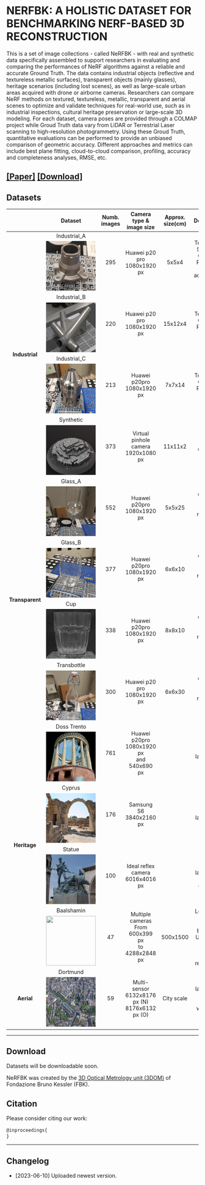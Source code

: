 # NERFBK: A HOLISTIC DATASET FOR BENCHMARKING NERF-BASED 3D RECONSTRUCTION
This is a set of image collections - called NeRFBK - with real and synthetic data specifically assembled to support researchers in evaluating and comparing the performances of NeRF algorithms against a reliable and accurate Ground Truth. 
The data contains industrial objects (reflective and textureless metallic surfaces), transparent objects (mainly glasses), heritage scenarios (including lost scenes), as well as large-scale urban areas acquired with drone or airborne cameras. 
Researchers can compare NeRF methods on textured, textureless, metallic, transparent and aerial scenes to optimize and validate techniques for real-world use, such as in industrial inspections, cultural heritage preservation or large-scale 3D modeling.
For each dataset, camera poses are provided through a COLMAP project while Groud Truth data vary from LiDAR or Terrestrial Laser scanning to high-resolution photogrammetry. Using these Groud Truth, quantitative evaluations can be performed to provide an unbiased comparison of geometric accuracy. Different approaches and metrics can include best plane fitting, cloud-to-cloud comparison, profiling, accuracy and completeness analyses, RMSE, etc. 



[**[Paper]**]() [**[Download]**](#Download) 
---

## <a name="Datasets"></a> Datasets
<div style=”text-align: center;”>
  <table   style=”margin: auto；” width=’40%’>
  <thead>
    <tr>
      <th  width="10%"></th>
      <th  width="40%">Dataset</th>
      <th  width="10%">Numb. images</th>
      <th  width="10%">Camera type &<br>image size</th>
      <th  width="10%">Approx. size(cm)</th>
      <th  width="20%">Description</th>
      <th  width="10%">Ground Truth<br>(GT)</th>
    </tr>
  </thead>
  <tbody>
    <tr>
      <td rowspan="8",  align="center" ><strong>Industrial</td>
      <td colspan="1",  align="center">Industrial_A</td>
      <td rowspan="2",  align="center">295</td>
      <td rowspan="2",  align="center">Huawei p20 pro<br>1080x1920 px</td>
      <td rowspan="2",  align="center">5x5x4</td>
      <td rowspan="2",  align="center">Textureless<br>Small and Complex<br>Reflective<br>Two acquisitions<br>Video</td>
      <td rowspan="2",  align="center">Hexagon active scanner</td>
    </tr>
    <tr>
      <td align="center"><img src="./pictures/Industrial/Industrial_A.png" height="130" width="130"></td>
    </tr>  
    <tr>
      <td colspan="1",  align="center">Industrial_B</td>
      <td rowspan="2",  align="center">220</td>
      <td rowspan="2",  align="center">Huawei p20 pro<br>1080x1920 px</td>
      <td rowspan="2",  align="center">15x12x4</td>
      <td rowspan="2",  align="center">Textureless<br>Complex<br>Reflective<br>Video</td>
      <td rowspan="2",  align="center">Hexagon active scanner</td>
    </tr>
    <tr>
      <td align="center"><img src="./pictures/Industrial/Industrial_B.png" height="130" width="130"> </td>
    </tr>
    <tr>
      <td colspan="1",  align="center">Industrial_C</td>
      <td rowspan="2",  align="center">213</td>
      <td rowspan="2",  align="center">Huawei p20pro<br>1080x1920 px</td>
      <td rowspan="2",  align="center">7x7x14</td>
      <td rowspan="2",  align="center">Textureless<br>Complex<br>Reflective<br>Video</td>
      <td rowspan="2",  align="center">Hexagon active scanner</td>
    </tr>
    <tr>
      <td align="center"><img src="./pictures/Industrial/Industrial_C.png" height="130" width="130"> </td>
    </tr>
    <tr>
      <td colspan="1",  align="center">Synthetic</td>
      <td rowspan="2",  align="center">373</td>
      <td rowspan="2",  align="center">Virtual pinhole camera<br>1920x1080 px</td>
      <td rowspan="2",  align="center">11x11x2</td>
      <td rowspan="2",  align="center">Well-textured<br>Complex<br>Video</td>
      <td rowspan="2",  align="center">Synthetic data</td>
    </tr>
    <tr>
      <td align="center"><img src="./pictures/Industrial/Synthetic.png" height="130" width="130"> </td>
    </tr>
    <tr>
      <td rowspan="8",  align="center"><strong>Transparent</td>
      <td colspan="1",  align="center">Glass_A</td>
      <td rowspan="2",  align="center">552</td>
      <td rowspan="2",  align="center">Huawei p20pro<br>1080x1920 px</td>
      <td rowspan="2",  align="center">5x5x25</td>
      <td rowspan="2",  align="center">Complex shape<br>Highly refractive<br>Video</td>
      <td rowspan="2",  align="center">Photogrammetry</td>
    </tr>
    <tr>
      <td align="center"><img src="./pictures/Transparent/Glass_A.png" height="130" width="130"> </td>
    </tr>
    <tr>
      <td colspan="1",  align="center">Glass_B</td>
      <td rowspan="2",  align="center">377</td>
      <td rowspan="2",  align="center">Huawei p20pro<br>1080x1920 px</td>
      <td rowspan="2",  align="center">6x6x10</td>
      <td rowspan="2",  align="center">Complex shape<br>Highly refractive<br>Video</td>
      <td rowspan="2",  align="center">Photogrammetry</td>
    </tr>
    <tr>
      <td align="center"><img src="./pictures/Transparent/Glass_B.png" height="130" width="130"> </td>
    </tr>
    <tr>
      <td colspan="1",  align="center">Cup</td>
      <td rowspan="2",  align="center">338</td>
      <td rowspan="2",  align="center">Huawei p20pro<br>1080x1920 px</td>
      <td rowspan="2",  align="center">8x8x10</td>
      <td rowspan="2",  align="center">Complex shape<br>Highly refractive<br>Video</td>
      <td rowspan="2",  align="center">Photogrammetry</td>
    </tr>
    <tr>
      <td align="center"><img src="./pictures/Transparent/Cup.png" height="130" width="130"> </td>
    </tr>
    <tr>
      <td colspan="1",  align="center">Transbottle</td>
      <td rowspan="2",  align="center">300</td>
      <td rowspan="2",  align="center">Huawei p20 pro<br>1080x1920 px</td>
      <td rowspan="2",  align="center">6x6x30</td>
      <td rowspan="2",  align="center">Complex shape<br>Highly refractive<br>Video</td>
      <td rowspan="2",  align="center">Photogrammetry</td>
    </tr>
    <tr>
      <td align="center"><img src="./pictures/Transparent/Transbottle.png" height="130" width="130"> </td>
    </tr>
    <tr>
      <td rowspan="8",  align="center"><strong>Heritage</td>
      <td colspan="1",  align="center">Doss Trento</td>
      <td rowspan="2",  align="center">761</td>
      <td rowspan="2",  align="center">Huawei p20pro<br>1080x1920 px<br> and <br>540x690 px</td>
      <td rowspan="2",  align="center"></td>
      <td rowspan="2",  align="center">Outdoor large scale</td>
      <td rowspan="2",  align="center">Terrestrial Laser Scanner</td>
    </tr>
    <tr>
      <td align="center"><img src="./pictures/Heritage/Doss Trento.png" height="130" width="130"> </td>
    </tr>
    <tr>
      <td colspan="1",  align="center">Cyprus</td>
      <td rowspan="2",  align="center">176</td>
      <td rowspan="2",  align="center">Samsung S6<br>3840x2160 px</td>
      <td rowspan="2",  align="center"></td>
      <td rowspan="2",  align="center">Outdoor large scale</td>
      <td rowspan="2",  align="center">Photogrammetry with Reflex camera</td>
    </tr>
    <tr>
      <td align="center"><img src="./pictures/Heritage/Cyprus.png" height="130" width="130"> </td>
    </tr>
    <tr>
      <td colspan="1",  align="center">Statue</td>
      <td rowspan="2",  align="center">100</td>
      <td rowspan="2",  align="center">Ideal reflex camera<br>6016x4016 px</td>
      <td rowspan="2",  align="center"></td>
      <td rowspan="2",  align="center">Outdoor large scale<br>Two cameras</td>
      <td rowspan="2",  align="center">Synthetic data</td>
    </tr>
    <tr>
      <td align="center"><img src="./pictures/Heritage/Statue.png" height="130" width="130"> </td>
    </tr>
    <tr>
      <td colspan="1",  align="center">Baalshamin</td>
      <td rowspan="2",  align="center">47</td>
      <td rowspan="2",  align="center">Multiple cameras<br>From 600x399 px<br>to<br>4288x2848 px</td>
      <td rowspan="2",  align="center">500x1500</td>
      <td rowspan="2",  align="center">Lost object<br>Sub-optimal baselines<br>Unordered touristic images<br>Multiple resolutions</td>
      <td rowspan="2",  align="center"></td>
    </tr>
    <tr>
      <td align="center"><img src="./pictures/Heritage/Baalshamin.png" height="130" width="130"> </td>
    </tr>
    <tr>
      <td rowspan="2",  align="center"><strong>Aerial</td>
      <td colspan="1",  align="center">Dortmund</td>
      <td rowspan="2",  align="center">59</td>
      <td rowspan="2",  align="center">Multi-sensor<br>6132x8176 px (N)<br>8176x6132 px (O)</td>
      <td rowspan="2",  align="center">City scale</td>
      <td rowspan="2",  align="center">Outdoor large scale<br>Built-up and vegetated areas</td>
      <td rowspan="2",  align="center">Airborne Laser Scanner</td>
    <tr>
      <td align="center"><img src="./pictures/Aerial/aerial.png" height="130" width="130"> </td>
    </tr>
    </tr>
  </tbody>
  </table>
</div>

---
## <a name="download"></a> Download

Datasets will be downloadable soon. 

NeRFBK was created by the [3D Optical Metrology unit (3DOM)](https://3dom.fbk.eu/) of Fondazione Bruno Kessler (FBK).
## Citation

Please consider citing our work:

    @inproceedings{
    }

---
## <a name="changelog"></a> Changelog 
* [2023-06-10] Uploaded newest version.
